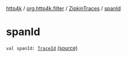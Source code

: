 [http4k](../../index.md) / [org.http4k.filter](../index.md) / [ZipkinTraces](index.md) / [spanId](./span-id.md)

# spanId

`val spanId: `[`TraceId`](../-trace-id/index.md) [(source)](https://github.com/http4k/http4k/blob/master/http4k-core/src/main/kotlin/org/http4k/filter/ZipkinTraces.kt#L29)